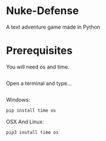 # Nuke-Defense

A text adventure game made in Python
# Prerequisites
You will need os and time.
```
```
Open a terminal and type...
```
```

Windows:
```bash
pip install time os
```
OSX And Linux:
```bash
pip3 install time os
```
